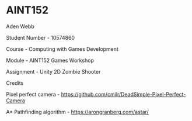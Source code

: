 # AINT152

Aden Webb

Student Number - 10574860

Course - Computing with Games Development

Module - AINT152 Games Workshop

Assignment - Unity 2D Zombie Shooter

Credits

Pixel perfect camera - https://github.com/cmilr/DeadSimple-Pixel-Perfect-Camera

A* Pathfinding algorithm - https://arongranberg.com/astar/


